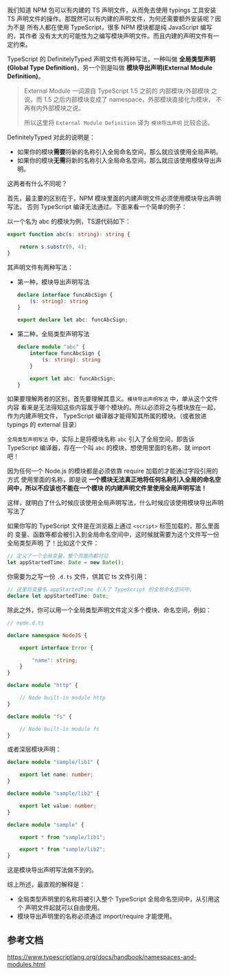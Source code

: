 我们知道 NPM 包可以有内建的 TS 声明文件，从而免去使用 typings 工具安装 TS 声明文件的操作。那既然可以有内建的声明文件，为何还需要额外安装呢？因为不是 所有人都在使用 TypeScript，很多 NPM 模块都是纯 JavaScript 编写的，其作者 没有太大的可能性为之编写模块声明文件。而且内建的声明文件有一定约束。

TypeScript 的 DefinitelyTyped 声明文件有两种写法，一种叫做 **全局类型声明(Global Type Definition)**，另一个则是叫做 **模块导出声明(External Module Definition)**。

> External Module 一词源自 TypeScript 1.5 之前的 内部模块/外部模块 之说，而 1.5 之后内部模块变成了 namespace，外部模块直接化为模块， 不再有内外部模块之说。
>
> 所以这里将 `External Module Definition` 译为 `模块导出声明` 比较合适。

DefinitelyTyped 对此的说明是：

- 如果你的模块**需要**将新的名称引入全局命名空间，那么就应该使用全局声明。
- 如果你的模块**无需**将新的名称引入全局命名空间，那么就应该使用模块导出声明。

这两者有什么不同呢？

首先，最主要的区别在于，NPM 模块里面的内建声明文件必须使用模块导出声明写法， 否则 TypeScript 编译无法通过。下面来看一个简单的例子：

以一个名为 abc 的模块为例，TS源代码如下：

```ts
export function abc(s: string): string {

    return s.substr(0, 4);
}
```

其声明文件有两种写法：

- 第一种，模块导出声明写法

  ```ts
  declare interface funcAbcSign {
      (s: string): string
  }
  
  export declare let abc: funcAbcSign;
  ```

- 第二种，全局类型声明写法

  ```ts
  declare module "abc" {
      interface funcAbcSign {
          (s: string): string
      }
  
      export let abc: funcAbcSign;
  }
  ```

如果要理解两者的区别，首先要理解其意义。`模块导出声明写法` 中，单从这个文件内容 看来是无法得知这些内容属于哪个模块的。所以必须将之与模块放在一起，作为内建声明文件， TypeScript 编译器才能得知其所属的模块。（或者放进 typings 的 external 目录）

`全局类型声明写法` 中，实际上是将模块名称 `abc` 引入了全局空间，即告诉 TypeScript 编译器，存在一个叫 `abc` 的模块，想使用里面的名称，就 import 吧！

因为任何一个 Node.js 的模块都是必须依靠 require 加载的才能通过字段引用的方式 使用里面的名称，即是说 **一个模块无法真正地将任何名称引入全局的命名空间中，所以不应该也不能在一个模块 的内建声明文件里使用全局声明写法！**

这样，就明白了什么时候应该使用全局声明写法，什么时候应该使用模块导出声明写法了

如果你写的 TypeScript 文件是在浏览器上通过 `<script>` 标签加载的，那么里面的 变量、函数等都会被引入到全局命名空间中，这时候就需要为这个文件写一份全局类型声明 了！比如这个文件：

```ts
// 定义了一个全局变量，整个页面内都可见
let appStartedTime: Date = new Date();
```

你需要为之写一份 `.d.ts` 文件，供其它 ts 文件引用：

```ts
// 这里将变量名 appStartedTime 引入了 TypeScript 的全局命名空间中。
declare let appStartedTime: Date;
```

除此之外，你可以用一个全局类型声明文件定义多个模块、命名空间，例如：

```ts
// node.d.ts

declare namespace NodeJS {

    export interface Error {

        "name": string;
    }
}

declare module "http" {

    // Node built-in module http
}

declare module "fs" {

    // Node built-in module fs
}
```

或者深层模块声明：

```ts
declare module "sample/lib1" {

    export let name: number;
}

declare module "sample/lib2" {

    export let value: number;
}

declare module "sample" {

    export * from "sample/lib1";

    export * from "sample/lib2";
}
```

这是模块导出声明写法做不到的。

综上所述，最直观的解释是：

- 全局类型声明里的名称将被引入整个 TypeScript 全局命名空间中，从引用这个 声明文件起就可以自由使用。
- 模块导出声明里的名称必须通过 import/require 才能使用。



## 参考文档

https://www.typescriptlang.org/docs/handbook/namespaces-and-modules.html

